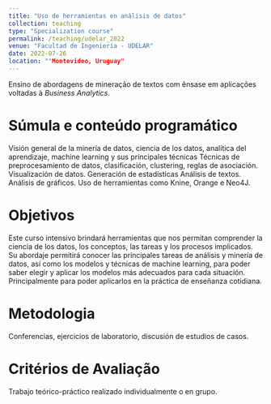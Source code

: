 ```yaml
---
title: "Uso de herramientas en análisis de datos"
collection: teaching
type: "Specialization course"
permalink: /teaching/udelar_2022
venue: "Facultad de Ingeniería - UDELAR"
date: 2022-07-26
location: ""Montevideo, Uruguay"
---
```


Ensino de abordagens de mineração de textos com ênsase em aplicações voltadas à _Business Analytics_.

Súmula e conteúdo programático
======
Visión general de la minería de datos, ciencia de los datos, analítica del aprendizaje, machine learning y sus principales técnicas
Técnicas de preprocesamiento de datos, clasificación, clustering, reglas de asociación. 
Visualización de datos.  Generación de estadísticas
Análisis de textos. Análisis de gráficos. 
Uso de herramientas como Knine, Orange e Neo4J.

Objetivos
======
Este curso intensivo brindará herramientas que nos permitan comprender la ciencia de los datos, los conceptos, las tareas y los procesos implicados. Su abordaje permitirá conocer las principales tareas de análisis y minería de datos, así como los modelos y técnicas de machine learning, para poder saber elegir y aplicar los modelos más adecuados para cada situación. Principalmente para poder aplicarlos en la práctica de enseñanza cotidiana.

Metodologia
======
Conferencias, ejercicios de laboratorio, discusión de estudios de casos.

Critérios de Avaliação
======
Trabajo teórico-práctico realizado individualmente o en grupo.

